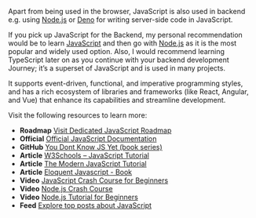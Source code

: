 Apart from being used in the browser, JavaScript is also used in backend e.g. using [Node.js](https://nodejs.org/) or [Deno](https://deno.land/) for writing server-side code in JavaScript.

If you pick up JavaScript for the Backend, my personal recommendation would be to learn [JavaScript](https://roadmap.sh/javascript) and then go with [Node.js](https://roadmap.sh/nodejs) as it is the most popular and widely used option. Also, I would recommend learning TypeScript later on as you continue with your backend development Journey; it’s a superset of JavaScript and is used in many projects.

It supports event-driven, functional, and imperative programming styles, and has a rich ecosystem of libraries and frameworks (like React, Angular, and Vue) that enhance its capabilities and streamline development.

Visit the following resources to learn more:

- **Roadmap** [Visit Dedicated JavaScript Roadmap](https://roadmap.sh/javascript)
- **Official** [Official JavaScript Documentation](https://www.javascript.com/)
- **GitHub** [You Dont Know JS Yet (book series)](https://github.com/getify/You-Dont-Know-JS)
- **Article** [W3Schools – JavaScript Tutorial](https://www.w3schools.com/js/)
- **Article** [The Modern JavaScript Tutorial](https://javascript.info/)
- **Article** [Eloquent Javascript - Book](https://eloquentjavascript.net/)
- **Video** [JavaScript Crash Course for Beginners](https://youtu.be/hdI2bqOjy3c)
- **Video** [Node.js Crash Course](https://www.youtube.com/watch?v=fBNz5xF-Kx4)
- **Video** [Node.js Tutorial for Beginners](https://www.youtube.com/watch?v=TlB_eWDSMt4)
- **Feed** [Explore top posts about JavaScript](https://app.daily.dev/tags/javascript?ref=roadmapsh)